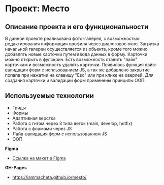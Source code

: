 # Проект: Место

## Описание проекта и его функциональности
В данной проекте реализована фото-галерея, с возможностью редактирования информации профиля через диалоговое окно. 
Загрузка начальной галереи осуществляется из объекта, кроме того можно добавлять новые карточки путем ввода данных в форму. Карточки можно открыть в фулскрин. Есть возможность ставить "лайк" карточкам и возможность удалять карточки. 
Появилась функция лайв-валидации форм с испльзованием JS, а так же добавлено закрытие попапа при нажатии на клавишу "Esc" или при клике на оверлей. Для создания карточки и валидации форм применены принципы ООП.

## Используемые технологии
* Гриды
* Формы
* Адаптивная верстка
* Работа с гитом через 3 типа веток (main, develop, hotfix)
* Работа с формами через JS
* Лайв-валидация форм с использованием JS
* ООП



**Figma**
* [Ссылка на макет в Figma](https://www.figma.com/file/2cn9N9jSkmxD84oJik7xL7/JavaScript.-Sprint-4?node-id=0%3A1)

**GH-Pages**
* https://iammacheta.github.io/mesto/